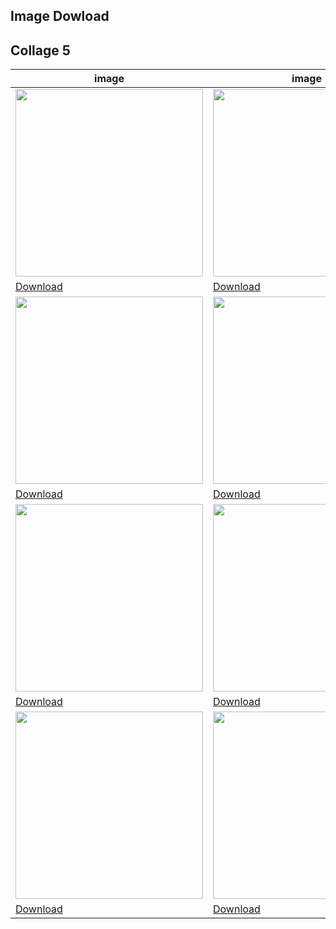 ## Image Dowload

## Collage 5

|image|image|image|image|image|image|image|image|image|image|
|---|---|---|---|---|---|---|---|---|---|
| <img src="../assets/collage5/bull.jpg" width="300px" /> | <img src="../assets/collage5/cliff.jpg" width="300px" /> | <img src="../assets/collage5/climbing.jpg" width="300px" /> | <img src="../assets/collage5/dwarves.jpg" width="300px" /> | <img src="../assets/collage5/food.jpg" width="300px" /> | <img src="../assets/collage5/hosts.jpg" width="300px" /> | <img src="../assets/collage5/hut_trq.jpg" width="300px" /> | <img src="../assets/collage5/hut.jpg" width="300px" /> | <img src="../assets/collage5/hut10.jpg" width="300px" /> | <img src="../assets/collage5/hut3.jpg" width="300px" /> |
| [Download](https://sigrid-paintings.s3.amazonaws.com/assets/collage5/bull.jpg) | [Download](https://sigrid-paintings.s3.amazonaws.com/assets/collage5/cliff.jpg) | [Download](https://sigrid-paintings.s3.amazonaws.com/assets/collage5/climbing.jpg) | [Download](https://sigrid-paintings.s3.amazonaws.com/assets/collage5/dwarves.jpg) | [Download](https://sigrid-paintings.s3.amazonaws.com/assets/collage5/food.jpg) | [Download](https://sigrid-paintings.s3.amazonaws.com/assets/collage5/hosts.jpg) | [Download](https://sigrid-paintings.s3.amazonaws.com/assets/collage5/hut_trq.jpg) | [Download](https://sigrid-paintings.s3.amazonaws.com/assets/collage5/hut.jpg) | [Download](https://sigrid-paintings.s3.amazonaws.com/assets/collage5/hut10.jpg) | [Download](https://sigrid-paintings.s3.amazonaws.com/assets/collage5/hut3.jpg) |
| <img src="../assets/collage5/hut4.jpg" width="300px" /> | <img src="../assets/collage5/hut5.jpg" width="300px" /> | <img src="../assets/collage5/hut6.jpg" width="300px" /> | <img src="../assets/collage5/hut7.jpg" width="300px" /> | <img src="../assets/collage5/hut8.jpg" width="300px" /> | <img src="../assets/collage5/hut9.jpg" width="300px" /> | <img src="../assets/collage5/huts.jpg" width="300px" /> | <img src="../assets/collage5/image1.jpg" width="300px" /> | <img src="../assets/collage5/image2.jpg" width="300px" /> | <img src="../assets/collage5/interior1.jpg" width="300px" /> |
| [Download](https://sigrid-paintings.s3.amazonaws.com/assets/collage5/hut4.jpg) | [Download](https://sigrid-paintings.s3.amazonaws.com/assets/collage5/hut5.jpg) | [Download](https://sigrid-paintings.s3.amazonaws.com/assets/collage5/hut6.jpg) | [Download](https://sigrid-paintings.s3.amazonaws.com/assets/collage5/hut7.jpg) | [Download](https://sigrid-paintings.s3.amazonaws.com/assets/collage5/hut8.jpg) | [Download](https://sigrid-paintings.s3.amazonaws.com/assets/collage5/hut9.jpg) | [Download](https://sigrid-paintings.s3.amazonaws.com/assets/collage5/huts.jpg) | [Download](https://sigrid-paintings.s3.amazonaws.com/assets/collage5/image1.jpg) | [Download](https://sigrid-paintings.s3.amazonaws.com/assets/collage5/image2.jpg) | [Download](https://sigrid-paintings.s3.amazonaws.com/assets/collage5/interior1.jpg) |
| <img src="../assets/collage5/interior2.jpg" width="300px" /> | <img src="../assets/collage5/kitchen.jpg" width="300px" /> | <img src="../assets/collage5/meadow.jpg" width="300px" /> | <img src="../assets/collage5/meadow2.jpg" width="300px" /> | <img src="../assets/collage5/mountain.jpg" width="300px" /> | <img src="../assets/collage5/mountain2.jpg" width="300px" /> | <img src="../assets/collage5/mountain3.jpg" width="300px" /> | <img src="../assets/collage5/mum1.jpg" width="300px" /> | <img src="../assets/collage5/mum2.jpg" width="300px" /> | <img src="../assets/collage5/oven.jpg" width="300px" /> |
| [Download](https://sigrid-paintings.s3.amazonaws.com/assets/collage5/interior2.jpg) | [Download](https://sigrid-paintings.s3.amazonaws.com/assets/collage5/kitchen.jpg) | [Download](https://sigrid-paintings.s3.amazonaws.com/assets/collage5/meadow.jpg) | [Download](https://sigrid-paintings.s3.amazonaws.com/assets/collage5/meadow2.jpg) | [Download](https://sigrid-paintings.s3.amazonaws.com/assets/collage5/mountain.jpg) | [Download](https://sigrid-paintings.s3.amazonaws.com/assets/collage5/mountain2.jpg) | [Download](https://sigrid-paintings.s3.amazonaws.com/assets/collage5/mountain3.jpg) | [Download](https://sigrid-paintings.s3.amazonaws.com/assets/collage5/mum1.jpg) | [Download](https://sigrid-paintings.s3.amazonaws.com/assets/collage5/mum2.jpg) | [Download](https://sigrid-paintings.s3.amazonaws.com/assets/collage5/oven.jpg) |
| <img src="../assets/collage5/oven2.jpg" width="300px" /> | <img src="../assets/collage5/sign.jpg" width="300px" /> | <img src="../assets/collage5/sign2.jpg" width="300px" /> | <img src="../assets/collage5/snow1.jpg" width="300px" /> | <img src="../assets/collage5/snow2.jpg" width="300px" /> | <img src="../assets/collage5/snow3.jpg" width="300px" /> | <img src="../assets/collage5/snow4.jpg" width="300px" /> | <img src="../assets/collage5/sunset.jpg" width="300px" /> | <img src="../assets/collage5/view1.jpg" width="300px" /> |  |
| [Download](https://sigrid-paintings.s3.amazonaws.com/assets/collage5/oven2.jpg) | [Download](https://sigrid-paintings.s3.amazonaws.com/assets/collage5/sign.jpg) | [Download](https://sigrid-paintings.s3.amazonaws.com/assets/collage5/sign2.jpg) | [Download](https://sigrid-paintings.s3.amazonaws.com/assets/collage5/snow1.jpg) | [Download](https://sigrid-paintings.s3.amazonaws.com/assets/collage5/snow2.jpg) | [Download](https://sigrid-paintings.s3.amazonaws.com/assets/collage5/snow3.jpg) | [Download](https://sigrid-paintings.s3.amazonaws.com/assets/collage5/snow4.jpg) | [Download](https://sigrid-paintings.s3.amazonaws.com/assets/collage5/sunset.jpg) | [Download](https://sigrid-paintings.s3.amazonaws.com/assets/collage5/view1.jpg) |  |
